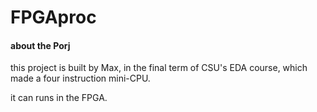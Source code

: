 # FPGAproc

#### about the Porj
this project is built by Max, in the final term of CSU's EDA course, which made a four instruction mini-CPU.

it can runs in the FPGA.
